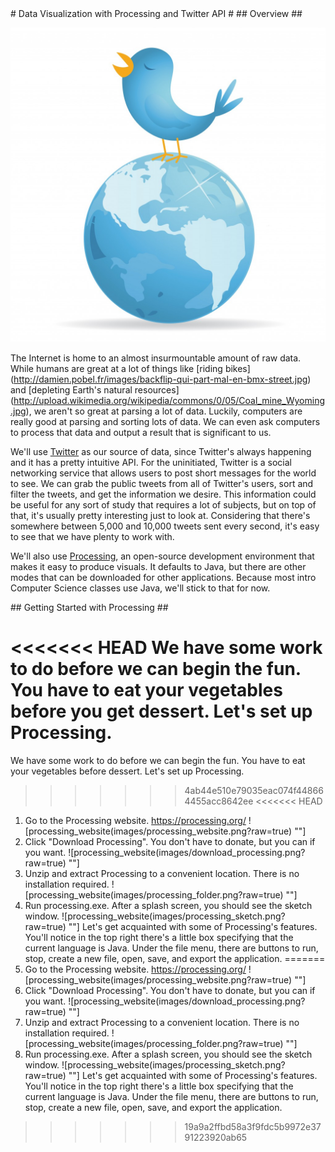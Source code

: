 <a name="Title" />
# Data Visualization with Processing and Twitter API #

<a name="Overview" />
## Overview ##

![twitter_globe](images/twitter_globe.jpg?raw=true)

The Internet is home to an almost insurmountable amount of raw data. While humans are great at a lot of things like [riding bikes] (http://damien.pobel.fr/images/backflip-qui-part-mal-en-bmx-street.jpg) and [depleting Earth's natural resources] (http://upload.wikimedia.org/wikipedia/commons/0/05/Coal_mine_Wyoming.jpg), we aren't so great at parsing a lot of data. Luckily, computers are really good at parsing and sorting lots of data. We can even ask computers to process that data and output a result that is significant to us. 

We'll use [Twitter](http://twitter.com) as our source of data, since Twitter's always happening and it has a pretty intuitive API. For the uninitiated, Twitter is a social networking service that allows users to post short messages for the world to see. We can grab the public tweets from all of Twitter's users, sort and filter the tweets, and get the information we desire. This information could be useful for any sort of study that requires a lot of subjects, but on top of that, it's usually pretty interesting just to look at. Considering that there's somewhere between 5,000 and 10,000 tweets sent every second, it's easy to see that we have plenty to work with. 

We'll also use [Processing](https://processing.org/), an open-source development environment that makes it easy to produce visuals. It defaults to Java, but there are other modes that can be downloaded for other applications. Because most intro Computer Science classes use Java, we'll stick to that for now. 

<!--- For other examples of data visualizations, I suggest you check out the [DataIsBeautiful Subreddit](http://www.reddit.com/r/dataisbeautiful). It's a great community and can spark inspiration for projects. Do something awesome. --->

<a name="Processing Intro">
## Getting Started with Processing ##

<<<<<<< HEAD
We have some work to do before we can begin the fun. You have to eat your vegetables before you get dessert. Let's set up Processing. 
=======
We have some work to do before we can begin the fun. You have to eat your vegetables before dessert. Let's set up Processing. 
>>>>>>> 4ab44e510e79035eac074f448664455acc8642ee
<<<<<<< HEAD
1. Go to the Processing website. https://processing.org/ ![processing_website(images/processing_website.png?raw=true) ""]
2. Click "Download Processing". You don't have to donate, but you can if you want. ![processing_website(images/download_processing.png?raw=true) ""]
3. Unzip and extract Processing to a convenient location. There is no installation required. ![processing_website(images/processing_folder.png?raw=true) ""]
4. Run processing.exe. After a splash screen, you should see the sketch window. ![processing_website(images/processing_sketch.png?raw=true) ""] Let's get acquainted with some of Processing's features. You'll notice in the top right there's a little box specifying that the current language is Java. Under the file menu, there are buttons to run, stop, create a new file, open, save, and export the application. 
=======
1. Go to the Processing website. https://processing.org/
![processing_website(images/processing_website.png?raw=true) ""]
2. Click "Download Processing". You don't have to donate, but you can if you want. 
![processing_website(images/download_processing.png?raw=true) ""]
3. Unzip and extract Processing to a convenient location. There is no installation required. 
![processing_website(images/processing_folder.png?raw=true) ""]
4. Run processing.exe. After a splash screen, you should see the sketch window. 
![processing_website(images/processing_sketch.png?raw=true) ""]
Let's get acquainted with some of Processing's features. You'll notice in the top right there's a little box specifying that the current language is Java. Under the file menu, there are buttons to run, stop, create a new file, open, save, and export the application. 
>>>>>>> 19a9a2ffbd58a3f9fdc5b9972e3791223920ab65



